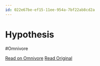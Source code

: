 ```yaml
---
id: 022e67be-ef15-11ee-954a-7bf22ab8cd2a
---
```


# Hypothesis
#Omnivore

[Read on Omnivore](https://omnivore.app/me/hypothesis-18e92b63cb6)
[Read Original](https://hypothes.is/a/LYp5iO8HEe6utJtWKj6o2g)


